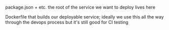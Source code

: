 package.json + etc. the root of the service we want to deploy lives here

Dockerfile that builds our deployable service;
 ideally we use this all the way through the devops process but it's still good for CI testing
